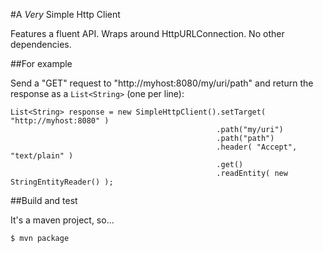 

#A _Very_ Simple Http Client

Features a fluent API. Wraps around HttpURLConnection. No other dependencies.


##For example

Send a "GET" request to "http://myhost:8080/my/uri/path" and return the response as a `List<String>` (one per line):

    List<String> response = new SimpleHttpClient().setTarget( "http://myhost:8080" ) 
                                                  .path("my/uri")
                                                  .path("path")
                                                  .header( "Accept", "text/plain" )
                                                  .get()
                                                  .readEntity( new StringEntityReader() );



##Build and test

It's a maven project, so...

    $ mvn package 

